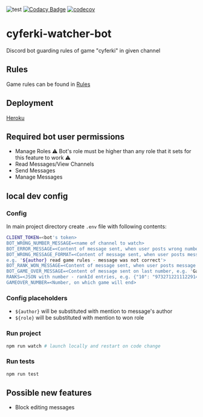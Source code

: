 ![test](https://github.com/Kryszak/cyferki-watcher-bot/actions/workflows/github-actions.yml/badge.svg)
[![Codacy Badge](https://app.codacy.com/project/badge/Grade/72c866122f724b63a756c6c59cd0d879)](https://www.codacy.com/gh/Kryszak/cyferki-watcher-bot/dashboard?utm_source=github.com&amp;utm_medium=referral&amp;utm_content=Kryszak/cyferki-watcher-bot&amp;utm_campaign=Badge_Grade)
[![codecov](https://codecov.io/gh/Kryszak/cyferki-watcher-bot/branch/master/graph/badge.svg)](https://codecov.io/gh/Kryszak/cyferki-watcher-bot)

# cyferki-watcher-bot
Discord bot guarding rules of game "cyferki" in given channel

## Rules
Game rules can be found in [Rules](./Rules.md)

## Deployment
[Heroku](https://dashboard.heroku.com/apps/cyferki-watcher-bot)

## Required bot user permissions
- Manage Roles :warning: Bot's role must be higher than any role that it sets for this feature to work ⚠️
- Read Messages/View Channels
- Send Messages
- Manage Messages

## local dev config
### Config
In main project directory create `.env` file with following contents:
```bash
CLIENT_TOKEN=<bot's token>
BOT_WRONG_NUMBER_MESSAGE=<name of channel to watch>
BOT_ERROR_MESSAGE=<Content of message sent, when user posts wrong number, e.g. '${author} learn learn to count'>
BOT_WRONG_MESSAGE_FORMAT=<Content of message sent, when user posts message in wrong format, 
e.g. '${author} read game rules - message was not correct'>
BOT_RANK_WON_MESSAGE=<Content of message sent, when user posts message with number winning role e.g. '${author}, congratulations on winning rank ${role}!',>
BOT_GAME_OVER_MESSAGE=<Content of message sent on last number, e.g. 'Game over! Thanks for playing'>
RANKS=<JSON with number - rankId entries, e.g. {"10": "973271221112291409", "15": "973282436047839262"}> 
GAMEOVER_NUMBER=<Number, on which game will end>
```
### Config placeholders
- `${author}` will be substituted with mention to message's author
- `${role}` will be substituted with mention to won role

### Run project
```bash
npm run watch # launch locally and restart on code change
```

### Run tests
```bash
npm run test
```

## Possible new features
- Block editing messages
